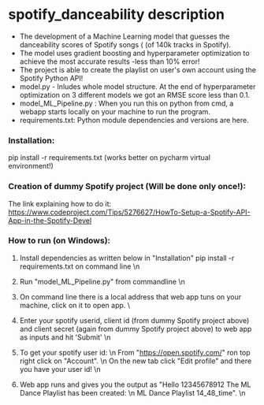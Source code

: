 # spotify_danceability description
- The development of a Machine Learning model that guesses the danceability scores of Spotify songs ( (of 140k tracks in Spotify). 
- The model uses gradient boosting and hyperparameter optimization to achieve the most accurate results -less than 10% error!
- The project is able to create the playlist on user's own account using the Spotify Python API!
- model.py - Inludes whole model structure. At the end of hyperparameter optimization on 3 different models we got an RMSE score less than 0.1.
- model_ML_Pipeline.py : When you run this on python from cmd, a webapp starts locally on your machine to run the program.
- requirements.txt: Python module dependencies and versions are here.

### Installation:
  pip install -r requirements.txt (works better on pycharm virtual environment!)

### Creation of dummy Spotify project (Will be done only once!):
  The link explaining how to do it: https://www.codeproject.com/Tips/5276627/HowTo-Setup-a-Spotify-API-App-in-the-Spotify-Devel
  
### How to run (on Windows):
  1. Install dependencies as written below in "Installation"
     pip install -r requirements.txt on command line \n
  2. Run "model_ML_Pipeline.py" from commandline \n
  3. On command line there is a local address that web app tuns on your machine, click on it to open app. \
  5. Enter your spotify userid, client id (from dummy Spotify project above) and client secret (again from dummy Spotify project above) to web app as inputs and hit 'Submit' \n
  6. To get your spotify user id: \n
	From "https://open.spotify.com/" ron top right click on "Account". \n
	On the new tab  click "Edit profile" and there you have your user id! \n
	 
  7. Web app runs and gives you the output as "Hello 12345678912 The ML Dance Playlist has been created:  \n
	ML Dance Playlist 14_48_time". \n

